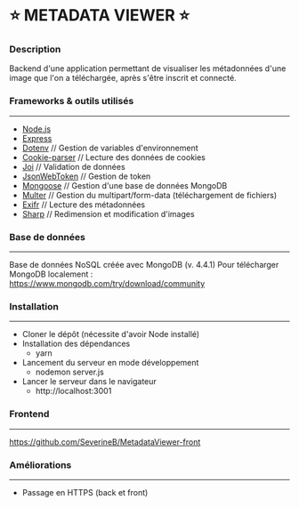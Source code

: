 :star: METADATA VIEWER :star:
=============================

### Description

Backend d'une application permettant de visualiser les métadonnées d'une image que l'on a téléchargée, après s'être inscrit et connecté.

### Frameworks & outils utilisés
----------------------------------

* [Node.js](https://nodejs.org/en/)
* [Express](https://expressjs.com/fr/)
* [Dotenv](https://www.npmjs.com/package/dotenv) // Gestion de variables d'environnement
* [Cookie-parser](https://www.npmjs.com/package/cookie-parser) // Lecture des données de cookies
* [Joi](https://www.npmjs.com/package/express-joi-validation) // Validation de données
* [JsonWebToken](https://www.npmjs.com/package/jsonwebtoken) // Gestion de token
* [Mongoose](https://mongoosejs.com/) // Gestion d'une base de données MongoDB
* [Multer](https://www.npmjs.com/package/multer) // Gestion du multipart/form-data (téléchargement de fichiers)
* [Exifr](https://www.npmjs.com/package/exifr) // Lecture des métadonnées
* [Sharp](https://www.npmjs.com/package/sharp) // Redimension et modification d'images

### Base de données
-------------------

Base de données NoSQL créée avec MongoDB (v. 4.4.1)
Pour télécharger MongoDB localement : https://www.mongodb.com/try/download/community

### Installation
----------------

* Cloner le dépôt (nécessite d'avoir Node installé)
* Installation des dépendances
  - yarn
* Lancement du serveur en mode développement
  - nodemon server.js
* Lancer le serveur dans le navigateur
  - http://localhost:3001

### Frontend
-----------

https://github.com/SeverineB/MetadataViewer-front

### Améliorations
-----------------

* Passage en HTTPS (back et front)
